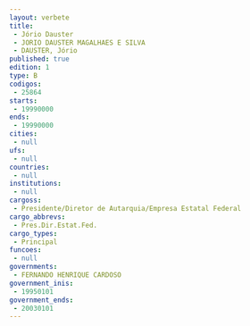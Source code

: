 ```yaml
---
layout: verbete
title:
 - Jório Dauster
 - JORIO DAUSTER MAGALHAES E SILVA
 - DAUSTER, Jório
published: true
edition: 1  
type: B
codigos: 
 - 25864
starts: 
 - 19990000
ends: 
 - 19990000
cities: 
 - null 
ufs: 
 - null 
countries: 
 - null 
institutions: 
 - null 
cargoss: 
 - Presidente/Diretor de Autarquia/Empresa Estatal Federal
cargo_abbrevs: 
 - Pres.Dir.Estat.Fed.
cargo_types: 
 - Principal
funcoes: 
 - null 
governments: 
 - FERNANDO HENRIQUE CARDOSO
government_inis: 
 - 19950101
government_ends: 
 - 20030101
---
```


